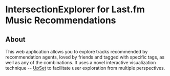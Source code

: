 # IntersectionExplorer for Last.fm Music Recommendations

## About

This web application allows you to explore tracks recommended by recommendation agents, loved by friends and tagged with specific tags, as well as any of the combinations. It uses a novel interactive visualization technique -- [UpSet](https://upset.app/) to facilitate user exploration from multiple perspectives.
